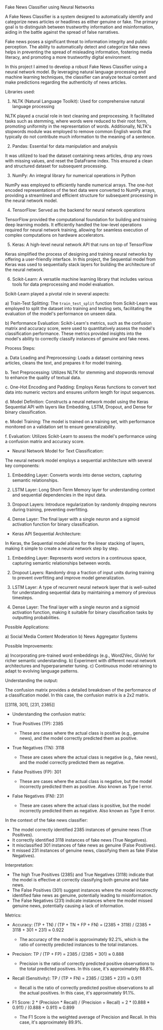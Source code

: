 Fake News Classifier using Neural Networks

A Fake News Classifier is a system designed to automatically identify and categorize news articles or headlines as either genuine or fake. The primary goal is to distinguish between trustworthy information and misinformation, aiding in the battle against the spread of false narratives.

Fake news poses a significant threat to information integrity and public perception. The ability to automatically detect and categorize fake news helps in preventing the spread of misleading information, fostering media literacy, and promoting a more trustworthy digital environment.

In this project I aimed to develop a robust Fake News Classifier using a neural network model. By leveraging natural language processing and machine learning techniques, the classifier can analyze textual content and make predictions regarding the authenticity of news articles.

Libraries used:

1) NLTK (Natural Language Toolkit): Used for comprehensive natural language processing 

NLTK played a crucial role in text cleaning and preprocessing. It facilitated tasks such as stemming, where words were reduced to their root form, promoting uniformity in the representation of words. Additionally, NLTK's stopwords module was employed to remove common English words that typically do not contribute much information to the meaning of a sentence.


2) Pandas: Essential for data manipulation and analysis

It was utilized to load the dataset containing news articles, drop any rows with missing values, and reset the DataFrame index. This ensured a clean and structured dataset for subsequent processing.


3) NumPy: An integral library for numerical operations in Python

NumPy was employed to efficiently handle numerical arrays. The one-hot encoded representations of the text data were converted to NumPy arrays, providing a streamlined and efficient structure for subsequent processing in the neural network model.

4) TensorFlow: Served as the backend for neural network operations

TensorFlow provided the computational foundation for building and training deep learning models. It efficiently handled the low-level operations required for neural network training, allowing for seamless execution of complex computations on hardware accelerators.

5) Keras: A high-level neural network API that runs on top of TensorFlow

Keras simplified the process of designing and training neural networks by offering a user-friendly interface. In this project, the Sequential model from Keras was used to sequentially stack layers for building the architecture of the neural network. 

6) Scikit-Learn: A versatile machine learning library that includes various tools for data preprocessing and model evaluation. 

Scikit-Learn played a pivotal role in several aspects:

a) Train-Test Splitting: The `train_test_split` function from Scikit-Learn was employed to split the dataset into training and testing sets, facilitating the evaluation of the model's performance on unseen data.

b) Performance Evaluation: Scikit-Learn's metrics, such as the confusion matrix and accuracy score, were used to quantitatively assess the model's classification performance. These metrics provided insights into the model's ability to correctly classify instances of genuine and fake news.

Process Steps:

   a. Data Loading and Preprocessing: Loads a dataset containing news articles, cleans the text, and prepares it for model training.
   
   b. Text Preprocessing: Utilizes NLTK for stemming and stopwords removal to enhance the quality of textual data.
   
   c. One-Hot Encoding and Padding: Employs Keras functions to convert text data into numeric vectors and ensures uniform length for input sequences.
   
   d. Model Definition: Constructs a neural network model using the Keras Sequential API with layers like Embedding, LSTM, Dropout, and Dense for binary classification.
   
   e. Model Training: The model is trained on a training set, with performance monitored on a validation set to ensure generalizability.
   
   f. Evaluation: Utilizes Scikit-Learn to assess the model's performance using a confusion matrix and accuracy score.


- Neural Network Model for Text Classification:

The neural network model employs a sequential architecture with several key components:
   
1) Embedding Layer: Converts words into dense vectors, capturing semantic relationships.

2) LSTM Layer: Long Short-Term Memory layer for understanding context and sequential dependencies in the input data.

3) Dropout Layers: Introduce regularization by randomly dropping neurons during training, preventing overfitting.

4) Dense Layer: The final layer with a single neuron and a sigmoid activation function for binary classification.

- Keras API Sequential Architecture:

In Keras, the Sequential model allows for the linear stacking of layers, making it simple to create a neural network step by step.

1) Embedding Layer: Represents word vectors in a continuous space, capturing semantic relationships between words.

2) Dropout Layers: Randomly drop a fraction of input units during training to prevent overfitting and improve model generalization.

3) LSTM Layer: A type of recurrent neural network layer that is well-suited for understanding sequential data by maintaining a memory of previous timesteps.

4) Dense Layer: The final layer with a single neuron and a sigmoid activation function, making it suitable for binary classification tasks by outputting probabilities.

Possible Applications:

a) Social Media Content Moderation
b) News Aggregator Systems

Possible Improvements:

a) Incorporating pre-trained word embeddings (e.g., Word2Vec, GloVe) for richer semantic understanding.
b) Experiment with different neural network architectures and hyperparameter tuning.
c) Continuous model retraining to adapt to evolving language patterns.

Understanding the output:

The confusion matrix provides a detailed breakdown of the performance of a classification model. In this case, the confusion matrix is a 2x2 matrix.

[[3118, 301],
[231,  2385]]

- Understanding the confusion matrix:

- True Positives (TP): 2385
  - These are cases where the actual class is positive (e.g., genuine news), and the model correctly predicted them as positive.

- True Negatives (TN): 3118
  - These are cases where the actual class is negative (e.g., fake news), and the model correctly predicted them as negative.

- False Positives (FP): 301
  - These are cases where the actual class is negative, but the model incorrectly predicted them as positive. Also known as Type I error.

- False Negatives (FN): 231
  - These are cases where the actual class is positive, but the model incorrectly predicted them as negative. Also known as Type II error.

In the context of the fake news classifier:

- The model correctly identified 2385 instances of genuine news (True Positives).
- It correctly identified 3118 instances of fake news (True Negatives).
- It misclassified 301 instances of fake news as genuine (False Positives).
- It missed 231 instances of genuine news, classifying them as fake (False Negatives).

Interpretation:
- The high True Positives (2385) and True Negatives (3118) indicate that the model is effective at correctly classifying both genuine and fake news.
- The False Positives (301) suggest instances where the model incorrectly identified fake news as genuine, potentially leading to misinformation.
- The False Negatives (231) indicate instances where the model missed genuine news, potentially causing a lack of information.

Metrics:
- Accuracy: (TP + TN) / (TP + TN + FP + FN) = (2385 + 3118) / (2385 + 3118 + 301 + 231) ≈ 0.922
  - The accuracy of the model is approximately 92.2%, which is the ratio of correctly predicted instances to the total instances.

- Precision: TP / (TP + FP) = 2385 / (2385 + 301) ≈ 0.888
  - Precision is the ratio of correctly predicted positive observations to the total predicted positives. In this case, it's approximately 88.8%.

- Recall (Sensitivity): TP / (TP + FN) = 2385 / (2385 + 231) ≈ 0.911
  - Recall is the ratio of correctly predicted positive observations to all the actual positives. In this case, it's approximately 91.1%.

- F1 Score: 2 * (Precision * Recall) / (Precision + Recall) = 2 * (0.888 * 0.911) / (0.888 + 0.911) ≈ 0.899
  - The F1 Score is the weighted average of Precision and Recall. In this case, it's approximately 89.9%.


